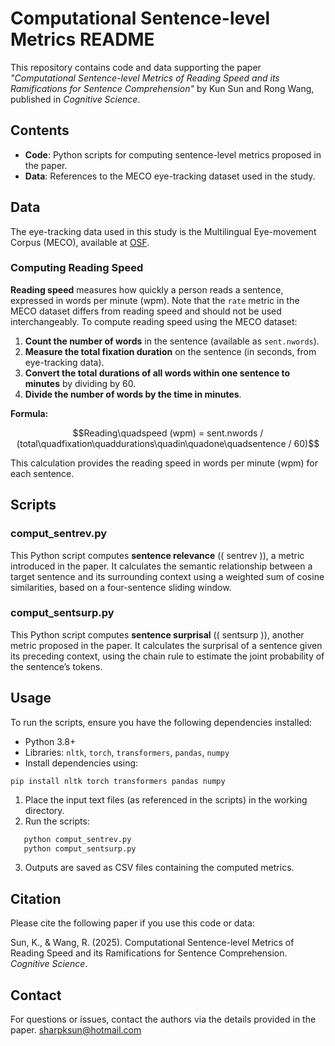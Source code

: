 # Computational Sentence-level Metrics README

This repository contains code and data supporting the paper *"Computational Sentence-level Metrics of Reading Speed and its Ramifications for Sentence Comprehension"* by Kun Sun and Rong Wang, published in *Cognitive Science*.

## Contents

- **Code**: Python scripts for computing sentence-level metrics proposed in the paper.
- **Data**: References to the MECO eye-tracking dataset used in the study.

## Data

The eye-tracking data used in this study is the Multilingual Eye-movement Corpus (MECO), available at [OSF](https://osf.io/3527a/files/osfstorage).

### Computing Reading Speed
**Reading speed** measures how quickly a person reads a sentence, expressed in words per minute (wpm). Note that the `rate` metric in the MECO dataset differs from reading speed and should not be used interchangeably. To compute reading speed using the MECO dataset:

1. **Count the number of words** in the sentence (available as `sent.nwords`).
2. **Measure the total fixation duration** on the sentence (in seconds, from eye-tracking data).
3. **Convert the total durations of all words within one sentence to minutes** by dividing by 60.
4. **Divide the number of words by the time in minutes**.

**Formula:**

```math
Reading\quadspeed (wpm) = sent.nwords / (total\quadfixation\quaddurations\quadin\quadone\quadsentence / 60)
```

This calculation provides the reading speed in words per minute (wpm) for each sentence.

## Scripts

### comput_sentrev.py
This Python script computes **sentence relevance** (\( sentrev \)), a metric introduced in the paper. It calculates the semantic relationship between a target sentence and its surrounding context using a weighted sum of cosine similarities, based on a four-sentence sliding window.

### comput_sentsurp.py
This Python script computes **sentence surprisal** (\( sentsurp \)), another metric proposed in the paper. It calculates the surprisal of a sentence given its preceding context, using the chain rule to estimate the joint probability of the sentence’s tokens.

## Usage

To run the scripts, ensure you have the following dependencies installed:
- Python 3.8+
- Libraries: `nltk`, `torch`, `transformers`, `pandas`, `numpy`
- Install dependencies using:

```
pip install nltk torch transformers pandas numpy
```
  
1. Place the input text files (as referenced in the scripts) in the working directory.
2. Run the scripts:
```bash
   python comput_sentrev.py
   python comput_sentsurp.py
```
3. Outputs are saved as CSV files containing the computed metrics.

## Citation

Please cite the following paper if you use this code or data:

Sun, K., & Wang, R. (2025). Computational Sentence-level Metrics of Reading Speed and its Ramifications for Sentence Comprehension. *Cognitive Science*. 

## Contact

For questions or issues, contact the authors via the details provided in the paper.
sharpksun@hotmail.com
